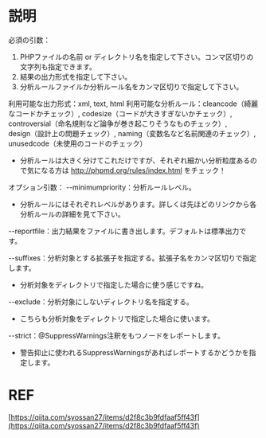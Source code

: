 # 説明

必須の引数：
1) PHPファイルの名前 or ディレクトリ名を指定して下さい。コンマ区切りの文字列も指定できます。
2) 結果の出力形式を指定して下さい。
3) 分析ルールファイルか分析ルール名をカンマ区切りで指定して下さい。

利用可能な出力形式：xml, text, html
利用可能な分析ルール：cleancode（綺麗なコードかチェック）,
                    codesize（コードが大きすぎないかチェック）, 
                    controversial（命名規則など論争が巻き起こりそうなものチェック）,     
                    design（設計上の問題チェック）, 
                    naming（変数名など名前関連のチェック）, 
                    unusedcode（未使用のコードのチェック）

* 分析ルールは大きく分けてこれだけですが、それぞれ細かい分析粒度あるので気になる方は http://phpmd.org/rules/index.html をチェック！

オプション引数：
--minimumpriority：分析ルールレベル。
* 分析ルールにはそれぞれレベルがあります。詳しくは先ほどのリンクから各分析ルールの詳細を見て下さい。

--reportfile：出力結果をファイルに書き出します。デフォルトは標準出力です。

--suffixes：分析対象とする拡張子を指定する。拡張子名をカンマ区切りで指定します。
* 分析対象をディレクトリで指定した場合に使う感じですね。

--exclude：分析対象にしないディレクトリ名を指定する。
* こちらも分析対象をディレクトリで指定した場合に使います。

--strict：@SuppressWarnings注釈をもつノードをレポートします。
* 警告抑止に使われるSuppressWarningsがあればレポートするかどうかを指定します。


# REF

[https://qiita.com/syossan27/items/d2f8c3b9fdfaaf5ff43f](https://qiita.com/syossan27/items/d2f8c3b9fdfaaf5ff43f)
